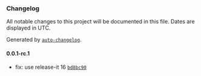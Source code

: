 ### Changelog

All notable changes to this project will be documented in this file. Dates are displayed in UTC.

Generated by [`auto-changelog`](https://github.com/CookPete/auto-changelog).

#### 0.0.1-rc.1

- fix: use release-it 16 [`bd8bc90`](https://github.com/ebizbase/ebizbase/commit/bd8bc90d1406c1adcbfed1b790c969542e5a605d)
